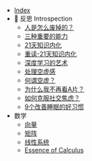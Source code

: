* [Index](/)
* :100: 反思 Introspection
    * [人是怎么废掉的？](/introspection/how_is_a_person_decadent)
    * [三种重要的能力](/introspection/Important_capability)
    * [21天知识内化](/introspection/21_days_of_knowledge_memory)
    * [重读-21天知识内化](/introspection/21_days_of_knowledge_memory_reread)
    * [深度学习的艺术](/introspection/the_art_of_deep_learning)
    * [处理空虚感](/introspection/deal_with_feeling_of_emptiness)
    * [何谓空虚？](/introspection/what_is_emptiness)
    * [为什么我不再看A片？](/introspection/Why_I_stopped_watching_porn)
    * [如何克服社交焦虑？](/introspection/spotlight_effect)
    * [9个改善睡眠的好习惯](/introspection/good_habites_to_improve_sleep)
* 数学
    * [向量](./math/linear_algebra/01_vector)
    * [矩阵](./math/linear_algebra/02_matrix)
    * [线性系统](./math/linear_algebra/03_linear_system)
    * [Essence of Calculus](/math/Essence_of_calculus)